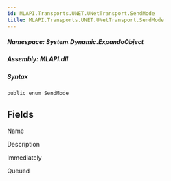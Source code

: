 ```yaml
---  
id: MLAPI.Transports.UNET.UNetTransport.SendMode  
title: MLAPI.Transports.UNET.UNetTransport.SendMode
---
```


<div class="markdown level0 summary">

</div>

<div class="markdown level0 conceptual">

</div>

##### **Namespace**: System.Dynamic.ExpandoObject

##### **Assembly**: MLAPI.dll

##### Syntax

    public enum SendMode

## Fields

Name

Description

Immediately

Queued
